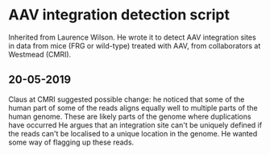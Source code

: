 # AAV integration detection script

Inherited from Laurence Wilson.  He wrote it to detect AAV integration sites in data from mice (FRG or wild-type) treated with AAV, from collaborators at Westmead (CMRI).

## 20-05-2019

Claus at CMRI suggested possible change: he noticed that some of the human part of some of  the reads aligns equally well to multiple parts of the human genome.  These are likely parts of the genome where duplications have occurred  He argues that an integration site can't be uniquely defined if the reads can't be localised to a unique location in the genome.  He wanted some way of flagging up these reads.

